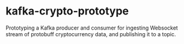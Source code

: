 # kafka-crypto-prototype
Prototyping a Kafka producer and consumer for ingesting Websocket stream of protobuff cryptocurrency data, and publishing it to a topic.
